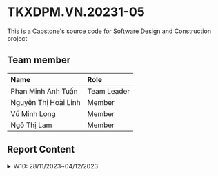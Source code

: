 # TKXDPM.VN.20231-05

This is a Capstone's source code for Software Design and Construction project

## Team member

| Name                 | Role        |
| :------------------- | :---------- |
| Phan Minh Anh Tuấn   | Team Leader |
| Nguyễn Thị Hoài Linh | Member      |
| Vũ Minh Long         | Member      |
| Ngô Thị Lam          | Member      |

## Report Content

<details>
  <summary>W10: 28/11/2023~04/12/2023 </summary>
<br>
<details>
<summary>Phan Minh Anh Tuấn</summary>
<br>

- Assigned tasks:

  - Refactor the code base of AIMS project

- Implementation details:
  - Pull Request(s): [https://github.com/pmatuan/TKXDPM.VP.20231-05/pull/1](https://github.com/pmatuan/TKXDPM.VP.20231-05/pull/1)
    [https://github.com/pmatuan/TKXDPM.VP.20231-05/pull/2](https://github.com/pmatuan/TKXDPM.VP.20231-05/pull/2)
    [https://github.com/pmatuan/TKXDPM.VP.20231-05/pull/3](https://github.com/pmatuan/TKXDPM.VP.20231-05/pull/3)
  - Specific implementation details:
    - Refactor code of cart, place-order and payment

</details>

<details>
<summary>Nguyễn Thị Hoài Linh</summary>
<br>

- Assigned tasks:

  - Task 1
  - Task 2
  - ...

- Implementation details:
  - Pull Request(s): [Attach links to your pull requests here. You can attach multiple pull requests]()
  - Specific implementation details:
    - Describe specific in detail what you did last week
    - You can attach images if you want

</details>

<details>
<summary>Vũ Minh Long</summary>
<br>

- Assigned tasks:

  - Task 1
  - Task 2
  - ...

- Implementation details:
  - Pull Request(s): [Attach links to your pull requests here. You can attach multiple pull requests]()
  - Specific implementation details:
    - Describe specific in detail what you did last week
    - You can attach images if you want

</details>

<details>
<summary>Ngô Thị Lam</summary>
<br>

- Assigned tasks:

  - Task 1
  - Task 2
  - ...

- Implementation details:
  - Pull Request(s): [Attach links to your pull requests here. You can attach multiple pull requests]()
  - Specific implementation details:
    - Describe specific in detail what you did last week
    - You can attach images if you want

</details>
